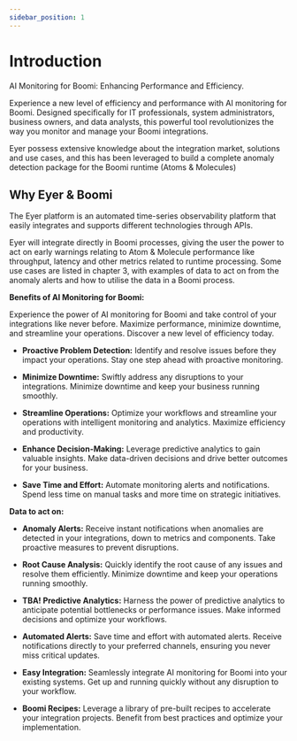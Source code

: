 ```yaml
---
sidebar_position: 1
---
```


# Introduction
AI Monitoring for Boomi: Enhancing Performance and Efficiency.

Experience a new level of efficiency and performance with AI monitoring for Boomi. Designed specifically for IT professionals, system administrators, business owners, and data analysts, this powerful tool revolutionizes the way you monitor and manage your Boomi integrations. 

Eyer possess extensive knowledge about the integration market, solutions and use cases, and this has been leveraged to build a complete anomaly detection package for the Boomi runtime (Atoms & Molecules)

## Why Eyer & Boomi 
The Eyer platform is an automated time-series observability platform that easily integrates and supports different technologies through APIs.

Eyer will integrate directly in Boomi processes, giving the user the power to act on early warnings relating to Atom & Molecule performance like throughput, latency and other metrics related to runtime processing. Some use cases are listed in chapter 3, with examples of data to act on from the anomaly alerts and how to utilise the data in a Boomi process.

**Benefits of AI Monitoring for Boomi:**

Experience the power of AI monitoring for Boomi and take control of your integrations like never before. Maximize performance, minimize downtime, and streamline your operations. Discover a new level of efficiency today.

- **Proactive Problem Detection:** Identify and resolve issues before they impact your operations. Stay one step ahead with proactive monitoring.

- **Minimize Downtime:** Swiftly address any disruptions to your integrations. Minimize downtime and keep your business running smoothly.

- **Streamline Operations:** Optimize your workflows and streamline your operations with intelligent monitoring and analytics. Maximize efficiency and productivity.

- **Enhance Decision-Making:** Leverage predictive analytics to gain valuable insights. Make data-driven decisions and drive better outcomes for your business.

- **Save Time and Effort:** Automate monitoring alerts and notifications. Spend less time on manual tasks and more time on strategic initiatives.

**Data to act on:**

- **Anomaly Alerts:** Receive instant notifications when anomalies are detected in your integrations, down to metrics and components. Take proactive measures to prevent disruptions.

- **Root Cause Analysis:** Quickly identify the root cause of any issues and resolve them efficiently. Minimize downtime and keep your operations running smoothly.

- **TBA! Predictive Analytics:** Harness the power of predictive analytics to anticipate potential bottlenecks or performance issues. Make informed decisions and optimize your workflows.

- **Automated Alerts:** Save time and effort with automated alerts. Receive notifications directly to your preferred channels, ensuring you never miss critical updates.

- **Easy Integration:** Seamlessly integrate AI monitoring for Boomi into your existing systems. Get up and running quickly without any disruption to your workflow.

- **Boomi Recipes:** Leverage a library of pre-built recipes to accelerate your integration projects. Benefit from best practices and optimize your implementation.